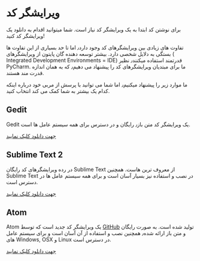 # ویرایشگر کد

برای نوشتن کد ابتدا به یک ویرایشگر کد نیاز است. شما میتوانید اقدام به دانلود یک ویرایشگر کد کنید!

تفاوت های زیادی بین ویرایشگرهای کد وجود دارد٫ اما تا حد بسیاری از این تفاوت ها بستگی به دلایل شخصی دارد. بیشتر توسعه دهنده گان پایتون از ویرایشگرهای ( Integrated Development Environments = IDE) قدرتمند استفاده میکنند٫ نظیر PyCharm. ما برای مبتدیان ویرایشگرهای کد را پیشنهاد می دهیم٫ که به همان اندازه قدرت مند هستند.

ما موارد زیر را پیشنهاد میکنیم٫ اما شما می توانید با پرسش از مربی خود درباره اینکه کدام یک بیشتر به شما کمک می کند انتخاب کنید.

## Gedit

Gedit یک ویرایشگر کد متن باز٫ رایگان و در دسترس برای همه سیستم عامل ها است.

[جهت دانلود کلیک نمایید][1]

 [1]: https://wiki.gnome.org/Apps/Gedit#Download

## Sublime Text 2

در رده ویرایشگرهای کد رایگان Sublime Text از معروف ترین هاست. همچنین Sublime Text در نصب و استفاده نیز بسیار آسان است و برای همه سیستم عامل ها در دسترس است.

[جهت دانلود کلیک نمایید][2]

 [2]: http://www.sublimetext.com/2

## Atom

Atom یک ویرایشگر کد جدید است که توسط [GitHub][3] تولید شده است. به صورت رایگان و متن باز ارائه شده٫ همچنین نصب و استفاده از آن آسان است و برای سیستم عامل های Windows, OSX و Linux در دسترس است.

 [3]: http://github.com/

[جهت دانلود کلیک نمایید][4]

 [4]: https://atom.io/
